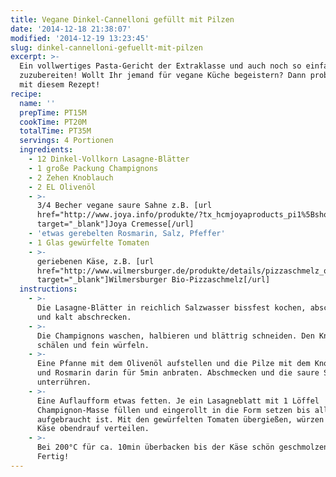 ```yaml
---
title: Vegane Dinkel-Cannelloni gefüllt mit Pilzen
date: '2014-12-18 21:38:07'
modified: '2014-12-19 13:23:45'
slug: dinkel-cannelloni-gefuellt-mit-pilzen
excerpt: >-
  Ein vollwertiges Pasta-Gericht der Extraklasse und auch noch so einfach
  zuzubereiten! Wollt Ihr jemand für vegane Küche begeistern? Dann probiert es
  mit diesem Rezept!
recipe:
  name: ''
  prepTime: PT15M
  cookTime: PT20M
  totalTime: PT35M
  servings: 4 Portionen
  ingredients:
    - 12 Dinkel-Vollkorn Lasagne-Blätter
    - 1 große Packung Champignons
    - 2 Zehen Knoblauch
    - 2 EL Olivenöl
    - >-
      3/4 Becher vegane saure Sahne z.B. [url
      href="http://www.joya.info/produkte/?tx_hcmjoyaproducts_pi1%5BshowUid%5D=54&tx_hcmjoyaproducts_pi1%5BcatUid%5D=5&cHash=45d39539b19b73bfe23aac02e81eb979"
      target="_blank"]Joya Cremesse[/url]
    - 'etwas gerebelten Rosmarin, Salz, Pfeffer'
    - 1 Glas gewürfelte Tomaten
    - >-
      geriebenen Käse, z.B. [url
      href="http://www.wilmersburger.de/produkte/details/pizzaschmelz_organic_strong"
      target="_blank"]Wilmersburger Bio-Pizzaschmelz[/url]
  instructions:
    - >-
      Die Lasagne-Blätter in reichlich Salzwasser bissfest kochen, abschütten
      und kalt abschrecken.
    - >-
      Die Champignons waschen, halbieren und blättrig schneiden. Den Knoblauch
      schälen und fein würfeln.
    - >-
      Eine Pfanne mit dem Olivenöl aufstellen und die Pilze mit dem Knoblauch
      und Rosmarin darin für 5min anbraten. Abschmecken und die saure Sahne
      unterrühren.
    - >-
      Eine Auflaufform etwas fetten. Je ein Lasagneblatt mit 1 Löffel
      Champignon-Masse füllen und eingerollt in die Form setzen bis alles
      aufgebraucht ist. Mit den gewürfelten Tomaten übergießen, würzen und den
      Käse obendrauf verteilen.
    - >-
      Bei 200°C für ca. 10min überbacken bis der Käse schön geschmolzen ist.
      Fertig!
---
```


